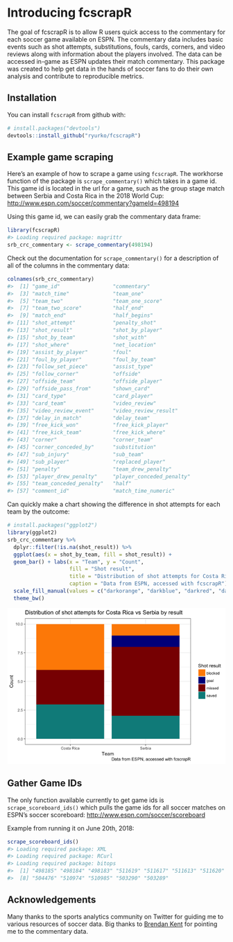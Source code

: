 
<!-- README.md is generated from README.Rmd. Please edit that file -->

# Introducing fcscrapR

The goal of fcscrapR is to allow R users quick access to the commentary
for each soccer game available on ESPN. The commentary data includes
basic events such as shot attempts, substitutions, fouls, cards,
corners, and video reviews along with information about the players
involved. The data can be accessed in-game as ESPN updates their match
commentary. This package was created to help get data in the hands of
soccer fans to do their own analysis and contribute to reproducible
metrics.

## Installation

You can install `fcscrapR` from github with:

``` r
# install.packages("devtools")
devtools::install_github("ryurko/fcscrapR")
```

## Example game scraping

Here’s an example of how to scrape a game using `fcscrapR`. The
workhorse function of the package is `scrape_commentary()` which takes
in a game id. This game id is located in the url for a game, such as the
group stage match between Serbia and Costa Rica in the 2018 World Cup:
<http://www.espn.com/soccer/commentary?gameId=498194>

Using this game id, we can easily grab the commentary data frame:

``` r
library(fcscrapR)
#> Loading required package: magrittr
srb_crc_commentary <- scrape_commentary(498194)
```

Check out the documentation for `scrape_commentary()` for a description
of all of the columns in the commentary data:

``` r
colnames(srb_crc_commentary)
#>  [1] "game_id"                 "commentary"             
#>  [3] "match_time"              "team_one"               
#>  [5] "team_two"                "team_one_score"         
#>  [7] "team_two_score"          "half_end"               
#>  [9] "match_end"               "half_begins"            
#> [11] "shot_attempt"            "penalty_shot"           
#> [13] "shot_result"             "shot_by_player"         
#> [15] "shot_by_team"            "shot_with"              
#> [17] "shot_where"              "net_location"           
#> [19] "assist_by_player"        "foul"                   
#> [21] "foul_by_player"          "foul_by_team"           
#> [23] "follow_set_piece"        "assist_type"            
#> [25] "follow_corner"           "offside"                
#> [27] "offside_team"            "offside_player"         
#> [29] "offside_pass_from"       "shown_card"             
#> [31] "card_type"               "card_player"            
#> [33] "card_team"               "video_review"           
#> [35] "video_review_event"      "video_review_result"    
#> [37] "delay_in_match"          "delay_team"             
#> [39] "free_kick_won"           "free_kick_player"       
#> [41] "free_kick_team"          "free_kick_where"        
#> [43] "corner"                  "corner_team"            
#> [45] "corner_conceded_by"      "substitution"           
#> [47] "sub_injury"              "sub_team"               
#> [49] "sub_player"              "replaced_player"        
#> [51] "penalty"                 "team_drew_penalty"      
#> [53] "player_drew_penalty"     "player_conceded_penalty"
#> [55] "team_conceded_penalty"   "half"                   
#> [57] "comment_id"              "match_time_numeric"
```

Can quickly make a chart showing the difference in shot attempts for
each team by the outcome:

``` r
# install.packages("ggplot2")
library(ggplot2)
srb_crc_commentary %>%
  dplyr::filter(!is.na(shot_result)) %>%
  ggplot(aes(x = shot_by_team, fill = shot_result)) +
  geom_bar() + labs(x = "Team", y = "Count", 
                    fill = "Shot result",
                    title = "Distribution of shot attempts for Costa Rica vs Serbia by result",
                    caption = "Data from ESPN, accessed with fcscrapR") +
  scale_fill_manual(values = c("darkorange", "darkblue", "darkred", "darkcyan")) +
  theme_bw()
```

![](README-unnamed-chunk-3-1.png)<!-- -->

## Gather Game IDs

The only function available currently to get game ids is
`scrape_scoreboard_ids()` which pulls the game ids for all soccer
matches on ESPN’s soccer scoreboard:
<http://www.espn.com/soccer/scoreboard>

Example from running it on June 20th, 2018:

``` r
scrape_scoreboard_ids()
#> Loading required package: XML
#> Loading required package: RCurl
#> Loading required package: bitops
#>  [1] "498185" "498184" "498183" "511619" "511617" "511613" "511620"
#>  [8] "504476" "510974" "510985" "503290" "503289"
```

## Acknowledgements

Many thanks to the sports analytics community on Twitter for guiding me
to various resources of soccer data. Big thanks to [Brendan
Kent](https://twitter.com/brendankent) for pointing me to the commentary
data.
